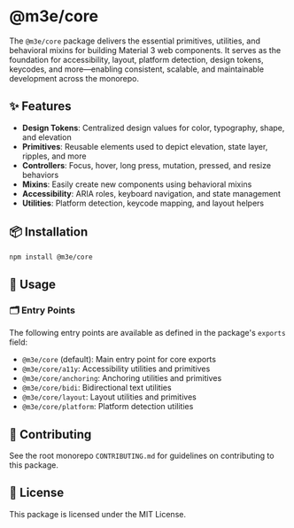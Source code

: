 # @m3e/core

The `@m3e/core` package delivers the essential primitives, utilities, and behavioral mixins for building Material 3 web components. It serves as the foundation for accessibility, layout, platform detection, design tokens, keycodes, and more—enabling consistent, scalable, and maintainable development across the monorepo.

## ✨ Features

- **Design Tokens**: Centralized design values for color, typography, shape, and elevation
- **Primitives**: Reusable elements used to depict elevation, state layer, ripples, and more
- **Controllers**: Focus, hover, long press, mutation, pressed, and resize behaviors
- **Mixins**: Easily create new components using behavioral mixins
- **Accessibility**: ARIA roles, keyboard navigation, and state management
- **Utilities**: Platform detection, keycode mapping, and layout helpers

## 📦 Installation

```bash
npm install @m3e/core
```

## 🚀 Usage

### 🗂️ Entry Points

The following entry points are available as defined in the package's `exports` field:

- `@m3e/core` (default): Main entry point for core exports
- `@m3e/core/a11y`: Accessibility utilities and primitives
- `@m3e/core/anchoring`: Anchoring utilities and primitives
- `@m3e/core/bidi`: Bidirectional text utilities
- `@m3e/core/layout`: Layout utilities and primitives
- `@m3e/core/platform`: Platform detection utilities

## 🤝 Contributing

See the root monorepo `CONTRIBUTING.md` for guidelines on contributing to this package.

## 📄 License

This package is licensed under the MIT License.

